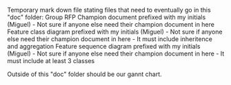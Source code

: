 Temporary mark down file stating files that need to eventually go in this "doc" folder:
   Group RFP
   Champion document prefixed with my initials (Miguel)
      - Not sure if anyone else need their champion document in here
   Feature class diagram prefixed with my initials (Miguel)
      - Not sure if anyone else need their champion document in here
      - It must include inheritence and aggregation
   Feature sequence diagram prefixed with my initials (Miguel)
      - Not sure if anyone else need their champion document in here
      - It must include at least 3 classes
   
   Outside of this "doc" folder should be our gannt chart.
